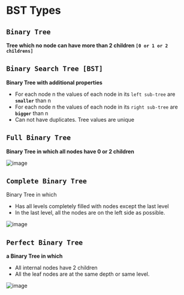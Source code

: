 # BST Types

## `Binary Tree`
**Tree which no node can have more than 2 children `[0 or 1 or 2 childrens]`**

## `Binary Search Tree [BST]`
**Binary Tree with additional properties**
- For each node n the values of each node in its `left sub-tree` are **`smaller`** than n
- For each node n the values of each node in its `right sub-tree` are **`bigger`** than n
- Can not have duplicates. Tree values are unique

## `Full Binary Tree`
**Binary Tree in which all nodes have 0 or 2 children**

![image](https://github.com/Abdelrhman-Sayed70/Data_Structures/assets/99830416/921f672d-926f-4604-aa05-b56bac6d51ac)

## `Complete Binary Tree`
Binary Tree in which 
- Has all levels completely filled with nodes except the last level
- In the last level, all the nodes are on the left side as possible.

![image](https://github.com/Abdelrhman-Sayed70/Data_Structures/assets/99830416/34e58f13-6b1a-428c-8c20-a1dbc88ecf71)

## `Perfect Binary Tree`
**a Binary Tree in which**
- All internal nodes have 2 children
- All the leaf nodes are at the same depth or same level.

![image](https://github.com/Abdelrhman-Sayed70/Data_Structures/assets/99830416/d0845255-a5db-4d0f-bbd4-0a6aa98b801d)
